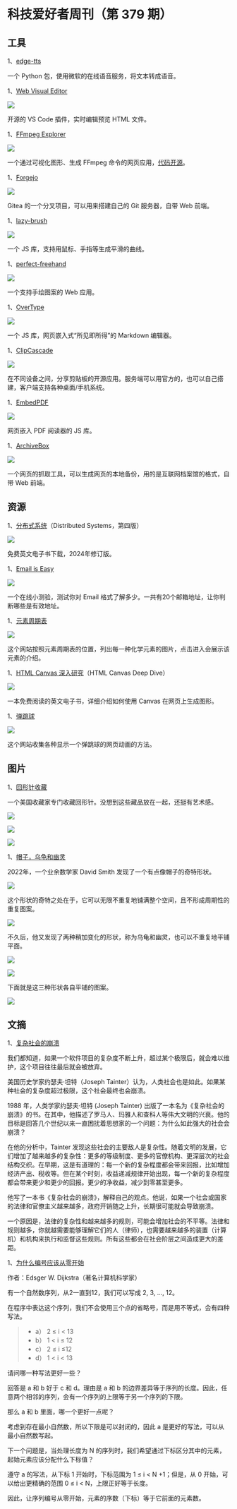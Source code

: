 # 科技爱好者周刊（第 379 期）

## 工具

1、[edge-tts](https://github.com/rany2/edge-tts)

一个 Python 包，使用微软的在线语音服务，将文本转成语音。

1、[Web Visual Editor](https://github.com/urin/vscode-web-visual-editor)

![](https://cdn.beekka.com/blogimg/asset/202410/bg2024101402.webp)

开源的 VS Code 插件，实时编辑预览 HTML 文件。

1、[FFmpeg Explorer](https://ffmpeg.lav.io/)

![](https://cdn.beekka.com/blogimg/asset/202410/bg2024101508.webp)

一个通过可视化图形、生成 FFmpeg 命令的网页应用，[代码开源](https://github.com/antiboredom/ffmpeg-explorer)。

1、[Forgejo](https://forgejo.org/)

![](https://cdn.beekka.com/blogimg/asset/202410/bg2024101702.webp)

Gitea 的一个分叉项目，可以用来搭建自己的 Git 服务器，自带 Web 前端。


1、[lazy-brush](https://github.com/dulnan/lazy-brush)

![](https://cdn.beekka.com/blogimg/asset/202508/bg2025082009.webp)

一个 JS 库，支持用鼠标、手指等生成平滑的曲线。

1、[perfect-freehand](https://github.com/steveruizok/perfect-freehand)

![](https://cdn.beekka.com/blogimg/asset/202508/bg2025082010.webp)

一个支持手绘图案的 Web 应用。

1、[OverType](https://github.com/panphora/overtype)

![](https://cdn.beekka.com/blogimg/asset/202508/bg2025081810.webp)

一个 JS 库，网页嵌入式“所见即所得”的 Markdown 编辑器。

1、[ClipCascade](https://github.com/Sathvik-Rao/ClipCascade)

![](https://cdn.beekka.com/blogimg/asset/202508/bg2025082007.webp)

在不同设备之间，分享剪贴板的开源应用。服务端可以用官方的，也可以自己搭建，客户端支持各种桌面/手机系统。

1、[EmbedPDF](https://github.com/embedpdf/embed-pdf-viewer)

![](https://cdn.beekka.com/blogimg/asset/202508/bg2025081813.webp)

网页嵌入 PDF 阅读器的 JS 库。

1、[ArchiveBox](http://archivebox.io/)

![](https://cdn.beekka.com/blogimg/asset/202410/bg2024101703.webp)

一个网页的抓取工具，可以生成网页的本地备份，用的是互联网档案馆的格式，自带 Web 前端。

## 资源

1、[分布式系统](https://www.distributed-systems.net/index.php/books/ds4/)（Distributed Systems，第四版）

![](https://cdn.beekka.com/blogimg/asset/202411/bg2024111912.webp)

免费英文电子书下载，2024年修订版。

1、[Email is Easy](https://e-mail.wtf/)

![](https://cdn.beekka.com/blogimg/asset/202508/bg2025081812.webp)

一个在线小测验，测试你对 Email 格式了解多少。一共有20个邮箱地址，让你判断哪些是有效地址。

1、[元素周期表](https://periodictable.com/)

![](https://cdn.beekka.com/blogimg/asset/202508/bg2025081811.webp)

这个网站按照元素周期表的位置，列出每一种化学元素的图片，点击进入会展示该元素的介绍。

1、[HTML Canvas 深入研究](https://joshondesign.com/p/books/canvasdeepdive/title.html)（HTML Canvas Deep Dive）

![](https://cdn.beekka.com/blogimg/asset/202406/bg2024061402.webp)

一本免费阅读的英文电子书，详细介绍如何使用 Canvas 在网页上生成图形。

1、[弹跳球](https://sparkbox.github.io/bouncy-ball/)

![](https://cdn.beekka.com/blogimg/asset/202406/bg2024061511.webp)

这个网站收集各种显示一个弹跳球的网页动画的方法。

## 图片

1、[回形针收藏](https://www.presentandcorrect.com/blogs/blog/david-walkers-paper-clip-collection)

一个美国收藏家专门收藏回形针。没想到这些藏品放在一起，还挺有艺术感。

![](https://cdn.beekka.com/blogimg/asset/202509/bg2025091106.webp)

![](https://cdn.beekka.com/blogimg/asset/202509/bg2025091107.webp)

![](https://cdn.beekka.com/blogimg/asset/202509/bg2025091108.webp)

1、[帽子，乌龟和幽灵](https://www.nhatcher.com/post/on-hats-and-sats/)

2022年，一个业余数学家 David Smith 发现了一个有点像帽子的奇特形状。

![](https://cdn.beekka.com/blogimg/asset/202506/bg2025061407.webp)

这个形状的奇特之处在于，它可以无限不重复地铺满整个空间，且不形成周期性的重复图案。

![](https://cdn.beekka.com/blogimg/asset/202506/bg2025061409.webp)

不久后，他又发现了两种稍加变化的形状，称为乌龟和幽灵，也可以不重复地平铺平面。

![](https://cdn.beekka.com/blogimg/asset/202506/bg2025061410.webp)

![](https://cdn.beekka.com/blogimg/asset/202506/bg2025061411.webp)

下面就是这三种形状各自平铺的图案。

![](https://cdn.beekka.com/blogimg/asset/202506/bg2025061412.webp)

## 文摘

1、[复杂社会的崩溃](https://news.ycombinator.com/item?id=31670526)

我们都知道，如果一个软件项目的复杂度不断上升，超过某个极限后，就会难以维护，这个项目往往最后就会被放弃。

美国历史学家约瑟夫·坦特（Joseph Tainter）认为，人类社会也是如此。如果某种社会的复杂度超过极限，这个社会最终也会崩溃。

1988 年，人类学家约瑟夫·坦特 (Joseph Tainter) 出版了一本名为《复杂社会的崩溃》的书。在其中，他描述了罗马人、玛雅人和查科人等伟大文明的兴衰。他的目标是回答几个世纪以来一直困扰着思想家的一个问题：为什么如此强大的社会会崩溃？

在他的分析中，Tainter 发现这些社会的主要敌人是复杂性。随着文明的发展，它们增加了越来越多的复杂性：更多的等级制度、更多的官僚机构、更深层次的社会结构交织。在早期，这是有道理的：每一个新的复杂程度都会带来回报，比如增加经济产出、税收等。但在某个时刻，收益递减规律开始出现，每一个新的复杂程度都会带来更少和更少的回报。更少的净收益，减少到零甚至更多。

他写了一本书《复杂社会的崩溃》，解释自己的观点。他说，如果一个社会或国家的法律和官僚主义越来越多，政府开销随之上升，长期很可能就会导致崩溃。

一个原因是，法律的复杂性和越来越多的规则，可能会增加社会的不平等。法律和规则越多，你就越需要能够理解它们的人（律师），也需要越来越多的装置（计算机）和机构来执行和监督这些规则。所有这些都会在社会阶层之间造成更大的差距。


1、[为什么编号应该从零开始](https://www.cs.utexas.edu/~EWD/transcriptions/EWD08xx/EWD831.html)

作者：Edsger W. Dijkstra（著名计算机科学家）

有一个自然数序列，从2一直到12，我们可以写成 2, 3, ..., 12。

在程序中表达这个序列，我们不会使用三个点的省略号，而是用不等式，会有四种写法。

> - a） 2 ≤ i < 13
> - b） 1 < i ≤ 12
> - c） 2 ≤ i ≤12​​
> - d） 1 < i < 13

请问哪一种写法更好一些？

回答是 a 和 b 好于 c 和 d。理由是 a 和 b 的边界差异等于序列的长度。因此，任意两个相邻的序列，会有一个序列的上限等于另一个序列的下限。

那么 a 和 b 里面，哪一个更好一点呢？

考虑到存在最小自然数，所以下限是可以封闭的，因此 a 是更好的写法，可以从最小自然数写起。

下一个问题是，当处理长度为 N 的序列时，我们希望通过下标区分其中的元素，起始元素应该分配什么下标值？

遵守 a 的写法，从下标 1 开始时，下标范围为 1 ≤  i  <  N +1；但是，从 0 开始，可以给出更精确的范围 0 ≤   i  <  N，上限正好等于长度。

因此，让序列编号从零开始，元素的序数（下标）等于它前面的元素数。